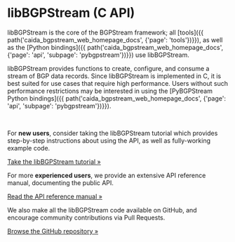 libBGPStream (C API)
====================

libBGPStream is the core of the BGPStream framework; all
[tools]({{ path('caida_bgpstream_web_homepage_docs', {'page': 'tools'})}}),
as well as the
[Python bindings]({{ path('caida_bgpstream_web_homepage_docs', {'page': 'api', 'subpage': 'pybgpstream'})}})
use libBGPStream.

libBGPStream provides functions to create, configure, and consume a stream of
BGP data records. Since libBGPStream is implemented in C, it is best suited for
use cases that require high performance. Users without such performance
restrictions may be interested in using the
[PyBGPStream Python bindings]({{ path('caida_bgpstream_web_homepage_docs', {'page': 'api', 'subpage': 'pybgpstream'})}}).

<br>
<div class="row">
<div class="col-md-4">
<p>
For <b>new users</b>, consider taking the libBGPStream tutorial which provides
step-by-step instructions about using the API, as well as fully-working example
code.
</p>
<a href="{{ path('caida_bgpstream_web_homepage_docs', {'page': 'tutorials', 'subpage': 'libbgpstream'})}}"
    class="btn btn-primary btn-md">
    Take the libBGPStream tutorial &raquo;
</a>
</div>
<div class="col-md-4">
<p>
For more <b>experienced users</b>, we provide an extensive API reference manual,
documenting the public API.
</p>
<a href="{{ path('caida_bgpstream_web_homepage_docs_api', {'project': 'libbgpstream', 'file': 'bgpstream.h.html'})}}"
    class="btn btn-primary btn-md">
    Read the API reference manual &raquo;
</a>
</div>
<div class="col-md-4">
<p>
We also make all the libBGPStream code available on GitHub, and encourage
community contributions via Pull Requests.
</p>
<a href="https://github.com/caida/bgpstream"
    class="btn btn-primary btn-md">
    Browse the GitHub repository &raquo;
</a>
</div>
</div>
